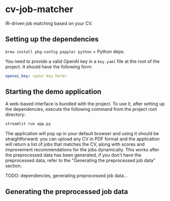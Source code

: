 # cv-job-matcher
IR-driven job matching based on your CV.

## Setting up the dependencies
`brew install pkg-config poppler python` + Python deps.

You need to provide a valid OpenAI key in a `key.yaml` file at the root of the project. It should have the following form:
```yaml
openai_key: <your key here>
```

## Starting the demo application
A web-based interface is bundled with the project. To use it, after setting up the dependencies, execute the following command from the project root directory:
```bash
streamlit run app.py
```
The application will pop up in your default browser and using it should be straightforward: you can upload any CV in PDF format and the application will return a list of jobs that matches the CV, along with scores and improvement recommendations for the jobs dynamically. This works after the preprocessed data has been generated, if you don't have the preprocessed data, refer to the "Generating the preprocessed job data" section.

TODO: dependencies, generating preprocessed job data...

## Generating the preprocessed job data
